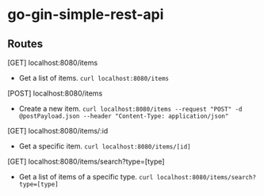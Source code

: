 # go-gin-simple-rest-api

## Routes

[GET] localhost:8080/items

- Get a list of items. `curl localhost:8080/items`

[POST] localhost:8080/items

- Create a new item. `curl localhost:8080/items --request "POST" -d @postPayload.json --header "Content-Type: application/json"`

[GET] localhost:8080/items/:id

- Get a specific item. `curl localhost:8080/items/[id]`

[GET] localhost:8080/items/search?type=[type]

- Get a list of items of a specific type. `curl localhost:8080/items/search?type=[type]`
